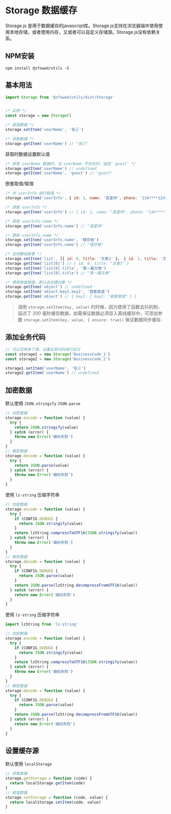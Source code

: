 # Storage 数据缓存

Storage.js 是用于数据缓存的javascript库。Storage.js支持在浏览器端中使用使用本地存储，或者使用内存，又或者可以自定义存储源。Storage.js没有依赖关系。

## NPM安装

```shell
npm install @zfowed/utils -S
```

## 基本用法

```javascript
import Storage from '@zfowed/utils/dist/Storage'
```

```javascript

/* 实例 */
const storage = new Storage()

/* 赋值数据 */
storage.setItem('userName', '张三')

/* 获取数据 */
storage.getItem('userName') // "张三"
```

获取时数据设置默认值

```javascript
/* 获取 userName 数据时，当 userName 不存在时，返回 'guest' */
storage.getItem('userName') // undefined
storage.getItem('userName', 'guest') // "guest"
```

嵌套取值/赋值

```javascript
/* 对 userInfo 进行赋值 */
storage.setItem('userInfo', { id: 1, name: '高富帅', phone: '134****1234' })

/* 获取 userInfo */
storage.getItem('userInfo') // { id: 1, name: "高富帅", phone: "134****1234" }

/* 获取 userInfo.name */
storage.getItem('userInfo.name') // "高富帅"

/* 更新 userInfo.name */
storage.setItem('userInfo.name', '矮穷矬')
storage.getItem('userInfo.name') // "矮穷矬"

/* 支持数组嵌套 */
storage.setItem('list', [{ id: 0, title: '文章1' }， { id: 1, title: '文章2' }])
storage.getItem('list[0]') // { id: 0, title: "文章1" }
storage.setItem('list[0].title', '第一篇文章')
storage.getItem('list[0].title') // "第一篇文章"

/* 使用嵌套赋值，默认会创建对象 */
storage.getItem('object') // undefined
storage.setItem('object.key1.key2', '嵌套赋值')
storage.getItem('object') // { key1: { key2: "嵌套赋值" } }
```

> 调用 `storage.setItem(key, value)` 的时候，因为使用了函数去抖机制，延迟了 200 毫秒缓存数据，如需保证数据必须存入离线缓存中，可添加参数 `storage.setItem(key, value, { ensure: true})` 保证数据同步缓存.

## 添加业务代码

```javascript
// 可以实例多个源，设置业务代码进行区分
const storage1 = new Storage('BusinessCode_1')
const storage2 = new Storage('BusinessCode_2')

storage1.setItem('userName', '张三')
storage2.getItem('userName') // undefined
```

## 加密数据

默认使用 `JSON.stringify` `JSON.parse`

```javascript
// 加密数据
storage.encode = function (value) {
  try {
    return JSON.stringify(value)
  } catch (error) {
    throw new Error('编码失败')
  }
}
// 解密数据
storage.decode = function (value) {
  try {
    return JSON.parse(value)
  } catch (error) {
    throw new Error('编码失败')
  }
}
```

使用 `lz-string` 压缩字符串

```javascript
// 加密数据
storage.encode = function (value) {
  try {
    if (CONFIG.DEBUG) {
      return JSON.stringify(value)
    }
    return lzString.compressToUTF16(JSON.stringify(value))
  } catch (error) {
    throw new Error('编码失败')
  }
}
// 解密数据
storage.decode = function (value) {
  try {
    if (CONFIG.DEBUG) {
      return JSON.parse(value)
    }
    return JSON.parse(lzString.decompressFromUTF16(value))
  } catch (error) {
    return new Error('编码失败')
  }
}
```

使用 `lz-string` 压缩字符串

```javascript
import lzString from 'lz-string'

// 加密数据
storage.encode = function (value) {
  try {
    if (CONFIG.DEBUG) {
      return JSON.stringify(value)
    }
    return lzString.compressToUTF16(JSON.stringify(value))
  } catch (error) {
    throw new Error('编码失败')
  }
}
// 解密数据
storage.decode = function (value) {
  try {
    if (CONFIG.DEBUG) {
      return JSON.parse(value)
    }
    return JSON.parse(lzString.decompressFromUTF16(value))
  } catch (error) {
    return new Error('编码失败')
  }
}
```

## 设置缓存源

默认使用 `localStorage`

```javascript
// 获取数据
storage.getStorage = function (code) {
  return localStorage.getItem(code)
}
// 赋值数据
storage.setStorage = function (code, value) {
  return localStorage.setItem(code, value)
}
```
